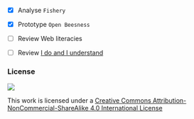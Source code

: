 - [x] Analyse `Fishery`
- [x] Prototype `Open Beesness`
- [ ] Review Web literacies
- [ ] Review [I do and I understand](http://blog.ncase.me/i-do-and-i-understand/) 


### License

[![](https://i.creativecommons.org/l/by-nc-sa/4.0/88x31.png)](http://creativecommons.org/licenses/by-nc-sa/4.0)

This work is licensed under a [Creative Commons Attribution-NonCommercial-ShareAlike 4.0 International License](http://creativecommons.org/licenses/by-nc-sa/4.0)